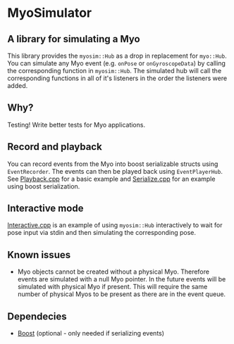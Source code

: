 MyoSimulator
============

A library for simulating a Myo
------------------------------

This library provides the `myosim::Hub` as a drop in replacement for
`myo::Hub`. You can simulate any Myo event (e.g. `onPose` or `onGyroscopeData`)
by calling the corresponding function in `myosim::Hub`. The simulated hub will
call the corresponding functions in all of it's listeners in the order the
listeners were added.

Why?
----

Testing! Write better tests for Myo applications.

Record and playback
-------------------

You can record events from the Myo into boost serializable structs using
`EventRecorder`. The events can then be played back using `EventPlayerHub`. See
[Playback.cpp](examples/Playback.cpp) for a basic example and
[Serialize.cpp](examples/Serialize.cpp) for an example using boost serialization.

Interactive mode
----------------

[Interactive.cpp](examples/Interactive.cpp) is an example of using `myosim::Hub`
interactively to wait for pose input via stdin and then simulating the
corresponding pose.

Known issues
------------

- Myo objects cannot be created without a physical Myo. Therefore events are
  simulated with a null Myo pointer. In the future events will be simulated with
  physical Myo if present. This will require the same number of physical Myos to
  be present as there are in the event queue.

Dependecies
-----------

- [Boost](http://www.boost.org/) (optional - only needed if serializing events)
